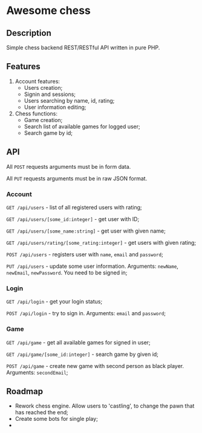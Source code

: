 # Awesome chess

## Description

Simple chess backend REST/RESTful API written in pure PHP. 

## Features

1. Account features:
    * Users creation;
    * Signin and sessions;
    * Users searching by name, id, rating;
    * User information editing;
2. Chess functions:
    * Game creation;
    * Search list of available games for logged user;
    * Search game by id;


## API

All `POST` requests arguments must be in form data.

All `PUT` requests arguments must be in raw JSON format.

### Account 

`GET /api/users` - list of all registered users with rating;

`GET /api/users/[some_id:integer]` - get user with ID;

`GET /api/users/[some_name:string]` - get user with given name;

`GET /api/users/rating/[some_rating:integer]` - get users with given rating;

`POST /api/users` - registers user with `name`, `email` and `password`;

`PUT /api/users` - update some user information. Arguments: `newName`, `newEmail`, `newPassword`. You need to be signed in;

### Login

`GET /api/login` - get your login status;

`POST /api/login` - try to sign in. Arguments: `email` and `password`;

### Game

`GET /api/game` - get all available games for signed in user;

`GET /api/game/[some_id:integer]` - search game by given id;

`POST /api/game` - create new game with second person as black player. Arguments: `secondEmail`;


## Roadmap

* Rework chess engine. Allow users to 'castling', to change the pawn that has reached the end;
* Create some bots for single play;
* 